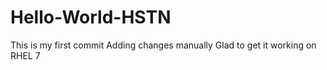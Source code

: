 # Hello-World-HSTN
This is my first commit
Adding changes manually
Glad to get it working on RHEL 7
